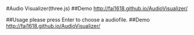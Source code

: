 #Audio Visualizer(three.js)
##Demo
http://fai1618.github.io/AudioVisualizer/

##Usage
please press Enter to choose a audiofile.
##Demo
http://fai1618.github.io/AudioVisualizer/
